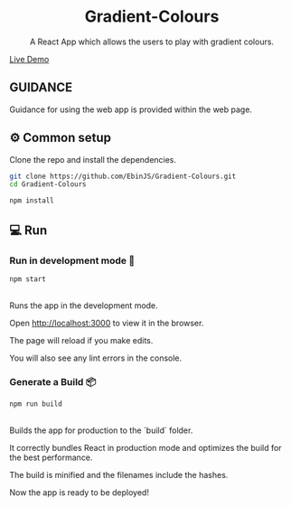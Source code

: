 <h1 align="center">Gradient-Colours</h1>
<div align="center">
  <p>A React App which allows the users to play with gradient colours.</p>
</div>

[Live Demo](https://gradient-colours-ebinjs.netlify.app/)

## GUIDANCE

Guidance for using the web app is provided within the web page.

## ⚙ Common setup

Clone the repo and install the dependencies.

```bash
git clone https://github.com/EbinJS/Gradient-Colours.git
cd Gradient-Colours
```

```bash
npm install
```

## 💻 Run

### Run in development mode 🧪

```
npm start
```
<br/>
Runs the app in the development mode.<br />

Open [http://localhost:3000](http://localhost:3000) to view it in the browser.

The page will reload if you make edits.<br />

You will also see any lint errors in the console.

### Generate a Build 📦

```
npm run build
```
<br/>
Builds the app for production to the `build` folder.<br />

It correctly bundles React in production mode and optimizes the build for the best performance.

The build is minified and the filenames include the hashes.<br />

Now the app is ready to be deployed!
